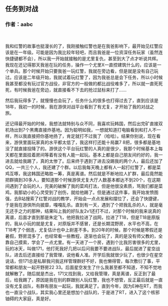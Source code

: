 ## 任务到对战
### 作者：aabc
<br>

我和红警的故事也挺漫长的了，我刚接触红警也是在我爸影响下，最开始见红警应该是在一年级。可能是因为我比较年轻吧，而且我爸是一位资深任务玩家（虽然连快捷键都不会），所以我一开始就接触的是尤里复仇，甚至到大了点才听说共辉。我现在还记得那天我爸在玩的任务，操作一个尤里X一直控建筑什么的，应该是一个单兵。那个时候开始只要我爸一玩红警，我就在旁边看，但是就是没有自己玩过。应该是二年级开始，我就试着玩红警了，因为我爸总是会下任务，所以小时候我甚至都没有玩过官方战役，非官方的一般做的都比战役难多了，所以就一直死死死，有时候我爸在旁边，就直接看不下去的抢过鼠标来打了……

然后我玩得多了，就慢慢也会玩了，任务什么的很多也打得过去了，直到应该是18年，我初一的时候，我在游侠对战平台看到了有尤复，才开始了我的对战之旅。

还记得最开始的时候，我想法就特别与众不同，我喜欢玩韩国，然后出完矿直接双机场出到7个黑鹰直接炸基地。因为聪明如我，一想就知道打电脑看到和打人不一样，所以我直接把你基地扬了，肯定就打不过我了（哈哈）。结果你别说，现在看来，游侠里面玩家真的水平都太低了，我这样打还能十局赢7 8把，很多都是基地没了就直接投降了的。游侠这个平台玩红警的人真的是很少，我那个时候基本上每天都在里面挂着房间等着有没有人能一起玩。基本上都是自己朋友间约好的，我一进去就给我踢了，真的太惨了。后来终于遇到了进去没踢我的两个人，最后还加了QQ，一共三个人，我还建了个群。以后我每天晚上都有人一起打红警了，都是菜鸡互啄，我这韩国还略胜一筹，真是离谱。然后就是不断地拉人扩群，最后竟然能把群搞到30多人，要知道那个时候游侠尤复大厅人数基本都达不到20个，在这期间遇到了会玩的人，完美的破解了我的菜鸡打法，但是他很没素质，骂我们都是菜鸡，我那幼小的心灵受到了创伤，就给他踢了。但是通过这件事，我开始发愤图强，去B站搜索了红警对战的教学，开始会一点点发展和摆位了，还会了快捷键，于是我在游侠所向披靡，嘎嘎乱杀。直到有一天，遇到了个把我乱杀的人，就是毫无还手之力的那种，结果叫上我的好队友2v1还打不过，对那个时候的我来说真的离谱，后面才直到那是朱定飞，他把我拉进了战网，拉进了T18，但是T18是原版的，我从小玩的就是尤复，对原版并不感冒，还是长期混野房，水平也不高，在T18考了个弱连，尤复估计也中上尉差不多。到20年的时候，那个时候是寒假还是暑假，野房混多了，也经常看一些教程，逐渐也会玩了，真的是没有师父教的，全靠自己摸索，学会了一点尤里。有一天进了一个房，遇到个比我厉害很多的尤里，玩的冰天，叫做171，他打死我好几把以后问我要不要进战队，最后就进了星空战队，进去后还直接给了我管理，说他看人准。开学后我就很少玩了，也很少在星空说话，但171总是私聊我问我这样管理群好不好，我也懒得管，每次敷衍了事，平常都和朋友一起开野房22 33。后面星空发生了什么我甚至都不知道，不知不觉地就解散了。随后就是杰出，171又找到我，又给我管理，真是离谱，反正到了最后，给我踢了，原因是我在别的群跟别人玩红警，我也不想管，反正最后就是一直没有尤复战队，有群有朋友一起玩，我就满足了。直到今年，因为E神在RT，而我也一直没个战队，其实我心里还是想加个战队的，于是进了RT，进入了这个核邪铀碍的大家庭，真是好。